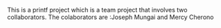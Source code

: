 This is a printf project which is a team project that involves two collaborators.
The colaborators are :Joseph Mungai and Mercy Cherono
